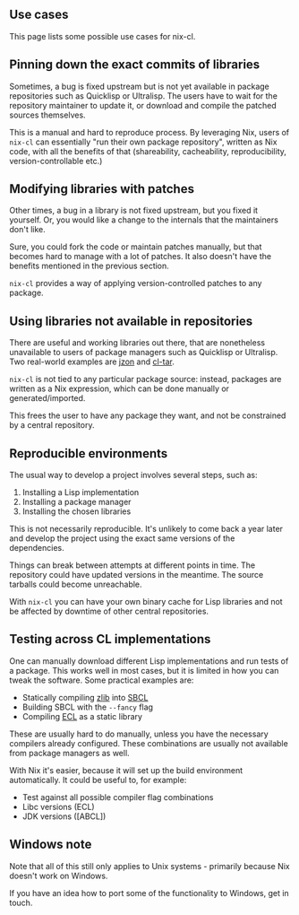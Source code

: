 ## Use cases

This page lists some possible use cases for nix-cl.

## Pinning down the exact commits of libraries

Sometimes, a bug is fixed upstream but is not yet available in package
repositories such as Quicklisp or Ultralisp. The users have to wait
for the repository maintainer to update it, or download and compile
the patched sources themselves.

This is a manual and hard to reproduce process. By leveraging Nix,
users of `nix-cl` can essentially "run their own package repository",
written as Nix code, with all the benefits of that (shareability,
cacheability, reproducibility, version-controllable etc.)


## Modifying libraries with patches

Other times, a bug in a library is not fixed upstream, but you fixed
it yourself. Or, you would like a change to the internals that the
maintainers don't like.

Sure, you could fork the code or maintain patches manually, but that
becomes hard to manage with a lot of patches. It also doesn't have the
benefits mentioned in the previous section.

`nix-cl` provides a way of applying version-controlled patches to any
package.


## Using libraries not available in repositories

There are useful and working libraries out there, that are nonetheless
unavailable to users of package managers such as Quicklisp or
Ultralisp. Two real-world examples are [jzon] and [cl-tar].

`nix-cl` is not tied to any particular package source: instead,
packages are written as a Nix expression, which can be done manually
or generated/imported.

This frees the user to have any package they want, and not be
constrained by a central repository.

## Reproducible environments

The usual way to develop a project involves several steps, such as:

1. Installing a Lisp implementation
2. Installing a package manager
3. Installing the chosen libraries

This is not necessarily reproducible. It's unlikely to come back a
year later and develop the project using the exact same versions of
the dependencies.

Things can break between attempts at different points in time. The
repository could have updated versions in the meantime. The source
tarballs could become unreachable.

With `nix-cl` you can have your own binary cache for Lisp libraries
and not be affected by downtime of other central repositories.

## Testing across CL implementations

One can manually download different Lisp implementations and run tests
of a package. This works well in most cases, but it is limited in how
you can tweak the software. Some practical examples are:

- Statically compiling [zlib] into [SBCL]
- Building SBCL with the `--fancy` flag
- Compiling [ECL] as a static library

These are usually hard to do manually, unless you have the necessary
compilers already configured. These combinations are usually not
available from package managers as well.

With Nix it's easier, because it will set up the build environment
automatically. It could be useful to, for example:

- Test against all possible compiler flag combinations
- Libc versions (ECL)
- JDK versions ([ABCL])

[zlib]: https://zlib.net
[SBCL]: https://sbcl.org
[ECL]: https://ecl.common-lisp.dev/
[Ultralisp]: https://ultralisp.org/
[jzon]: https://github.com/Zulu-Inuoe/jzon
[cl-tar]: https://gitlab.common-lisp.net/cl-tar/cl-tar
[bootstrap tools]: https://github.com/NixOS/nixpkgs/tree/master/pkgs/stdenv/linux/bootstrap-files
[nixpkgs]: https://github.com/NixOS/nixpkgs

## Windows note

Note that all of this still only applies to Unix systems - primarily because Nix doesn't work on Windows.

If you have an idea how to port some of the functionality to Windows, get in touch.
